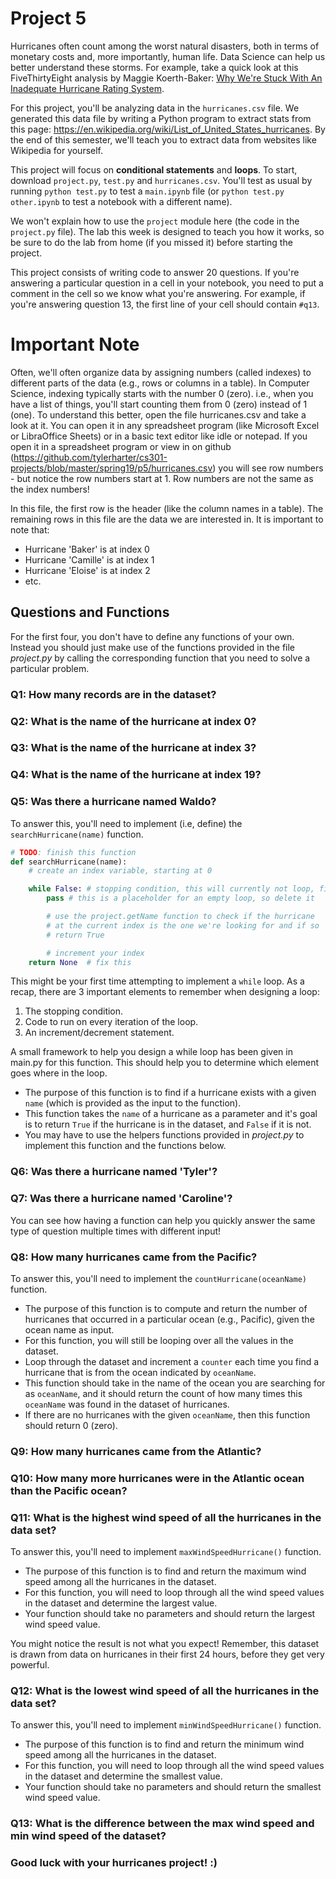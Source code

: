 # Project 5

Hurricanes often count among the worst natural disasters, both in terms of
monetary costs and, more importantly, human life.  Data Science can
help us better understand these storms.  For example, take a quick
look at this FiveThirtyEight analysis by Maggie Koerth-Baker:
[Why We're Stuck With An Inadequate Hurricane Rating System](https://fivethirtyeight.com/features/why-were-stuck-with-an-inadequate-hurricane-rating-system/).

For this project, you'll be analyzing data in the `hurricanes.csv`
file.  We generated this data file by writing a Python program to
extract stats from this page:
https://en.wikipedia.org/wiki/List_of_United_States_hurricanes.  By
the end of this semester, we'll teach you to extract data from
websites like Wikipedia for yourself.

This project will focus on **conditional statements** and
**loops**. To start, download `project.py`, `test.py` and
`hurricanes.csv`.  You'll test as usual by running `python test.py` to
test a `main.ipynb` file (or `python test.py other.ipynb` to test a
notebook with a different name).

We won't explain how to use the `project` module here (the code in the
`project.py` file).  The lab this week is designed to teach you how it
works, so be sure to do the lab from home (if you missed it) before
starting the project.

This project consists of writing code to answer 20 questions.  If
you're answering a particular question in a cell in your notebook, you
need to put a comment in the cell so we know what you're answering.
For example, if you're answering question 13, the first line of your
cell should contain `#q13`.

# Important Note

Often, we'll often organize data by assigning numbers (called indexes)
to different parts of the data (e.g., rows or columns in a table). In
Computer Science, indexing typically starts with the number 0 (zero).
i.e., when you have a list of things, you'll start counting them from
0 (zero) instead of 1 (one). To understand this better, open the file
hurricanes.csv and take a look at it. You can open it in any
spreadsheet program (like Microsoft Excel or LibraOffice Sheets) or in
a basic text editor like idle or notepad. If you open it in a
spreadsheet program or view in on github
(https://github.com/tylerharter/cs301-projects/blob/master/spring19/p5/hurricanes.csv)
you will see row numbers - but notice the row numbers start at 1. Row
numbers are not the same as the index numbers!

In this file, the
first row is the header (like the column names in a table).
The remaining rows in this file are the data we are interested in.
It is important to note that:
* Hurricane 'Baker' is at index 0
* Hurricane 'Camille' is at index 1
* Hurricane 'Eloise' is at index 2
* etc.

## Questions and Functions

For the first four, you don't have to define
any functions of your own. Instead you should just make use of the
functions provided in the file *project.py* by calling the corresponding
function that you need to solve a particular problem.
### Q1: How many records are in the dataset?
### Q2: What is the name of the hurricane at index 0?
### Q3: What is the name of the hurricane at index 3?
### Q4: What is the name of the hurricane at index 19?

### Q5: Was there a hurricane named Waldo?

To answer this, you'll need to implement (i.e, define) the `searchHurricane(name)` function.

```python
# TODO: finish this function
def searchHurricane(name):
    # create an index variable, starting at 0

    while False: # stopping condition, this will currently not loop, fix it
        pass # this is a placeholder for an empty loop, so delete it

        # use the project.getName function to check if the hurricane
        # at the current index is the one we're looking for and if so
        # return True

        # increment your index
    return None  # fix this
```

This might be your first time attempting to implement a `while` loop.
As a recap, there are 3 important elements to remember when designing a loop:

1. The stopping condition.
2. Code to run on every iteration of the loop.
3. An increment/decrement statement.

A small framework to help you design a while loop has been given in main.py for this function.
This should help you to determine which element goes where in the loop.
* The purpose of this function is to find if a hurricane exists with a given
`name` (which is provided as the input to the function).
* This function takes the `name` of a hurricane as a parameter
and it's goal is to return `True` if the hurricane is in the dataset, and
`False` if it is not.
* You may have to use the helpers functions provided in *project.py*
to implement this function and the functions below.

### Q6: Was there a hurricane named 'Tyler'?

### Q7: Was there a hurricane named 'Caroline'?
You can see how having a function can help you quickly answer the same type of question multiple times with different input!

### Q8: How many hurricanes came from the Pacific?

To answer this, you'll need to implement the `countHurricane(oceanName)` function.
* The purpose of this function is to compute and return the number of
hurricanes that occurred in a particular ocean (e.g., Pacific), given the
ocean name as input.
* For this function, you will still be looping over all the values in the dataset.
* Loop through the dataset and increment a `counter` each time you find a hurricane that is from the ocean indicated by `oceanName`.
* This function should take in the name of the ocean you are searching for as `oceanName`, and it should return the count of how many times this `oceanName` was found in the dataset of hurricanes.
* If there are no hurricanes with the given `oceanName`, then this function should return 0 (zero).

### Q9: How many hurricanes came from the Atlantic?

### Q10: How many more hurricanes were in the Atlantic ocean than the Pacific ocean?

### Q11: What is the highest wind speed of all the hurricanes in the data set?

To answer this, you'll need to implement `maxWindSpeedHurricane()` function.
* The purpose of this function is to find and return the maximum wind speed
among all the hurricanes in the dataset.
* For this function, you will need to loop through all the wind speed values in the dataset and determine the largest value.
* Your function should take no parameters and should return the largest wind speed value.

You might notice the result is not what you expect! Remember, this dataset is drawn from data on hurricanes in their first 24 hours, before they get very powerful.

### Q12: What is the lowest wind speed of all the hurricanes in the data set?
To answer this, you'll need to implement  `minWindSpeedHurricane()` function.
* The purpose of this function is to find and return the minimum wind speed
among all the hurricanes in the dataset.
* For this function, you will need to loop through all the wind speed values in the dataset and determine the smallest value.
* Your function should take no parameters and should return the smallest wind speed value.


### Q13: What is the difference between the max wind speed and min wind speed of the dataset?


### Good luck with your hurricanes project! :)
